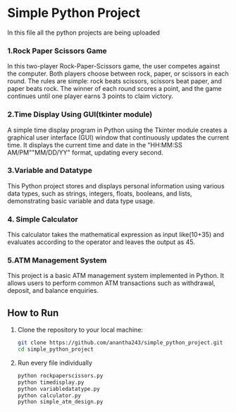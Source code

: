 # Simple Python Project
In this file all the python projects are being uploaded
### 1.Rock Paper Scissors Game
In this two-player Rock-Paper-Scissors game, the user competes against the computer. Both players choose between rock, paper, or scissors in each round. The rules are simple: rock beats scissors, scissors beat paper, and paper beats rock. The winner of each round scores a point, and the game continues until one player earns 3 points to claim victory.
### 2.Time Display Using GUI(tkinter module)
A simple time display program in Python using the Tkinter module creates a graphical user interface (GUI) window that continuously updates the current time.  It displays the current time and date in the "HH:MM:SS AM/PM""MM/DD/YY" format, updating every second. 
### 3.Variable and Datatype
This Python project stores and displays personal information using various data types, such as strings, integers, floats, booleans, and lists, demonstrating basic variable and data type usage.
### 4. Simple Calculator
This calculator takes the mathematical expression as input like(10+35) and evaluates according to the operator and leaves the output as 45.
### 5.ATM Management System
This project is a basic ATM management system implemented in Python. It allows users to perform common ATM transactions such as withdrawal, deposit, and balance enquiries.
## How to Run

1. Clone the repository to your local machine:

   ```bash
   git clone https://github.com/anantha243/simple_python_project.git
   cd simple_python_project
2. Run every file individually
   ```bash
   python rockpaperscissors.py
   python timedisplay.py
   python variabledatatype.py
   python calculator.py
   python simple_atm_design.py
